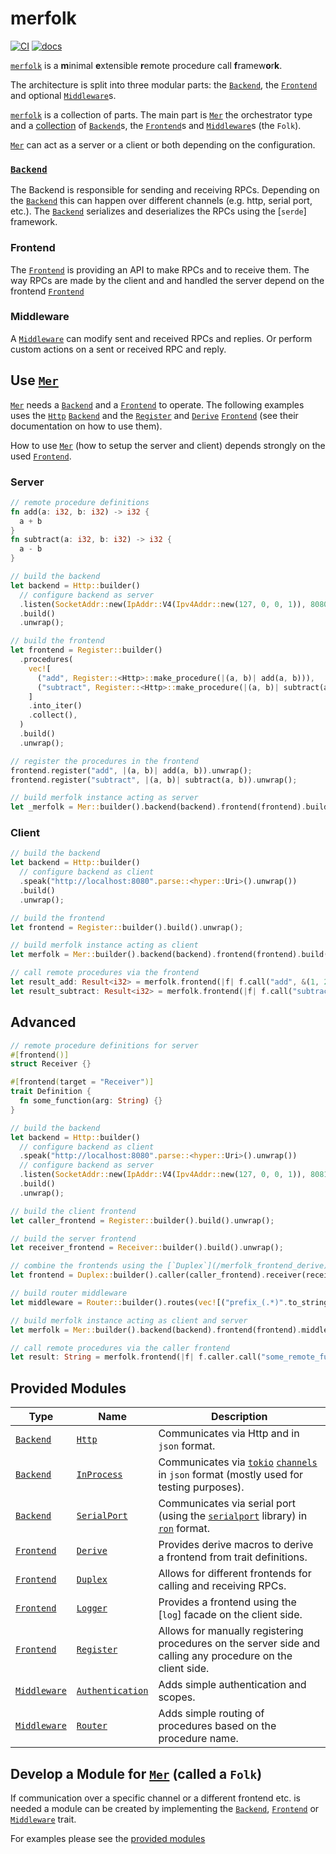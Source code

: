 # merfolk

[![CI](https://github.com/volllly/merfolk/workflows/CI/badge.svg?branch=main)](https://github.com/volllly/merfolk/actions?query=workflow%3ACI)
[![docs](https://docs.rs/merfolk/badge.svg)](https://docs.rs/merfolk/)

[`merfolk`] is a **m**inimal **e**xtensible **r**emote procedure call **f**ramew**o**r**k**.

The architecture is split into three modular parts: the [`Backend`], the [`Frontend`] and optional [`Middleware`]s.

[`merfolk`] is a collection of parts. The main part is [`Mer`](crate::Mer) the orchestrator type and a [collection](#provided-modules) of [`Backend`]s, the [`Frontend`]s and [`Middleware`]s (the `Folk`).

[`Mer`] can act as a server or a client or both depending on the configuration.

### [`Backend`]
The Backend is responsible for sending and receiving RPCs. Depending on the [`Backend`] this can happen over different channels (e.g. http, serial port, etc.).
The [`Backend`] serializes and deserializes the RPCs using the [`serde`] framework.

### Frontend
The [`Frontend`] is providing an API to make RPCs and to receive them. The way RPCs are made by the client and and handled the server depend on the frontend [`Frontend`]

### Middleware
A [`Middleware`] can modify sent and received RPCs and replies. Or perform custom actions on a sent or received RPC and reply.

## Use [`Mer`]
[`Mer`] needs a [`Backend`] and a [`Frontend`] to operate.
The following examples uses the [`Http`](/merfolk_backend_http) [`Backend`] and the [`Register`](/merfolk_frontend_register) and [`Derive`](/merfolk_frontend_derive) [`Frontend`] (see their documentation on how to use them).

How to use [`Mer`] (how to setup the server and client) depends strongly on the used [`Frontend`].

### Server
```rust
// remote procedure definitions
fn add(a: i32, b: i32) -> i32 {
  a + b
}
fn subtract(a: i32, b: i32) -> i32 {
  a - b
}

// build the backend
let backend = Http::builder()
  // configure backend as server
  .listen(SocketAddr::new(IpAddr::V4(Ipv4Addr::new(127, 0, 0, 1)), 8080))
  .build()
  .unwrap();

// build the frontend
let frontend = Register::builder()
  .procedures(
    vec![
      ("add", Register::<Http>::make_procedure(|(a, b)| add(a, b))),
      ("subtract", Register::<Http>::make_procedure(|(a, b)| subtract(a, b))),
    ]
    .into_iter()
    .collect(),
  )
  .build()
  .unwrap();

// register the procedures in the frontend
frontend.register("add", |(a, b)| add(a, b)).unwrap();
frontend.register("subtract", |(a, b)| subtract(a, b)).unwrap();

// build merfolk instance acting as server
let _merfolk = Mer::builder().backend(backend).frontend(frontend).build().unwrap();
```

### Client
```rust
// build the backend
let backend = Http::builder()
  // configure backend as client
  .speak("http://localhost:8080".parse::<hyper::Uri>().unwrap())
  .build()
  .unwrap();

// build the frontend
let frontend = Register::builder().build().unwrap();

// build merfolk instance acting as client
let merfolk = Mer::builder().backend(backend).frontend(frontend).build().unwrap();

// call remote procedures via the frontend
let result_add: Result<i32> = merfolk.frontend(|f| f.call("add", &(1, 2))).unwrap();
let result_subtract: Result<i32> = merfolk.frontend(|f| f.call("subtract", &(1, 2))).unwrap();
```

## Advanced
```rust
// remote procedure definitions for server
#[frontend()]
struct Receiver {}

#[frontend(target = "Receiver")]
trait Definition {
  fn some_function(arg: String) {}
}

// build the backend
let backend = Http::builder()
  // configure backend as client
  .speak("http://localhost:8080".parse::<hyper::Uri>().unwrap())
  // configure backend as server
  .listen(SocketAddr::new(IpAddr::V4(Ipv4Addr::new(127, 0, 0, 1)), 8081))
  .build()
  .unwrap();

// build the client frontend
let caller_frontend = Register::builder().build().unwrap();

// build the server frontend
let receiver_frontend = Receiver::builder().build().unwrap();

// combine the frontends using the [`Duplex`](/merfolk_frontend_derive) frontend
let frontend = Duplex::builder().caller(caller_frontend).receiver(receiver_frontend).build().unwrap();

// build router middleware
let middleware = Router::builder().routes(vec![("prefix_(.*)".to_string(), "$1".to_string())]).build_boxed().unwrap();

// build merfolk instance acting as client and server
let merfolk = Mer::builder().backend(backend).frontend(frontend).middlewares(vec![middleware]).build().unwrap();

// call remote procedures via the caller frontend
let result: String = merfolk.frontend(|f| f.caller.call("some_remote_function", &()).unwrap()).unwrap();
```

## Provided Modules
| Type           | Name                                              | Description |
|----------------|---------------------------------------------------|---|
| [`Backend`]    | [`Http`](/merfolk_backend_http)                        | Communicates via Http and in `json` format.                                                                              |
| [`Backend`]    | [`InProcess`](/merfolk_backend_in_process)             | Communicates via [`tokio`](tokio) [`channels`](tokio::sync::mpsc::channel) in `json` format (mostly used for testing purposes). |
| [`Backend`]    | [`SerialPort`](/merfolk_backend_serialport)            | Communicates via serial port (using the [`serialport`](serialport) library) in [`ron`](ron) format.                                          |
| [`Frontend`]   | [`Derive`](/merfolk_frontend_derive)                   | Provides derive macros to derive a frontend from trait definitions.                                                      |
| [`Frontend`]   | [`Duplex`](/merfolk_frontend_duplex)                   | Allows for different frontends for calling and receiving RPCs.                                                            |
| [`Frontend`]   | [`Logger`](/merfolk_frontend_logger)                   | Provides a frontend using the [`log`] facade on the client side.                                                         |
| [`Frontend`]   | [`Register`](/merfolk_frontend_register)                 | Allows for manually registering procedures on the server side and calling any procedure on the client side.              |
| [`Middleware`] | [`Authentication`](/merfolk_middleware_authentication) | Adds simple authentication and scopes.                                                                                   |
| [`Middleware`] | [`Router`](/merfolk_middleware_router)                 | Adds simple routing of procedures based on the procedure name.                                                           |



## Develop a Module for [`Mer`] (called a `Folk`)
If communication over a specific channel or a different frontend etc. is needed a module can be created by implementing the [`Backend`], [`Frontend`] or [`Middleware`] trait.

For examples please see the [provided modules](#provided-modules)

[`Backend`]: interfaces::Backend
[`Frontend`]: interfaces::Frontend
[`Middleware`]: interfaces::Middleware
[`Mer`]: crate::Mer
[`merfolk`]: crate

